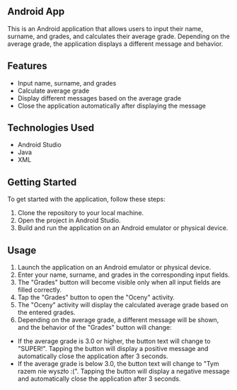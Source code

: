 ## Android App

This is an Android application that allows users to input their name, surname, and grades, and calculates their average grade. 
Depending on the average grade, the application displays a different message and behavior.

## Features

- Input name, surname, and grades
- Calculate average grade
- Display different messages based on the average grade
- Close the application automatically after displaying the message

## Technologies Used

- Android Studio
- Java
- XML

## Getting Started

To get started with the application, follow these steps:

1. Clone the repository to your local machine.
2. Open the project in Android Studio.
3. Build and run the application on an Android emulator or physical device.

## Usage

1. Launch the application on an Android emulator or physical device.
2. Enter your name, surname, and grades in the corresponding input fields.
3. The "Grades" button will become visible only when all input fields are filled correctly.
4. Tap the "Grades" button to open the "Oceny" activity.
5. The "Oceny" activity will display the calculated average grade based on the entered grades.
6. Depending on the average grade, a different message will be shown, and the behavior of the "Grades" button will change:
- If the average grade is 3.0 or higher, the button text will change to "SUPER!". Tapping the button will display a positive message and automatically close the application after 3 seconds.
- If the average grade is below 3.0, the button text will change to "Tym razem nie wyszło :(". Tapping the button will display a negative message and automatically close the application after 3 seconds.

